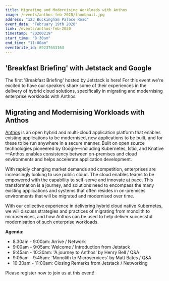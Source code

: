 ```yaml
---
title: Migrating and Modernising Workloads with Anthos
image: /events/anthos-feb-2020/thumbnail.jpg
address: "123 Buckingham Palace Road"
event_date: "February 19th 2020"
link: /events/anthos-feb-2020
timestamp: "20200219"
start_time: "8:30am"
end_time: "11:00am"
eventbrite_id: 89237633163
---
```


## 'Breakfast Briefing' with Jetstack and Google

The first 'Breakfast Briefing' hosted by Jetstack is here! For this event we're
excited to have our speakers share some of their experiences in the delivery of
hybrid cloud solutions, specifically in migrating and modernising enterprise
workloads with Anthos.

## Migrating and Modernising Workloads with Anthos

[Anthos](https://cloud.google.com/anthos/) is an open hybrid and multi-cloud
application platform that enables existing applications to be modernised, new
applications to be built, and for these to be run anywhere in a secure manner.
Built on open source technologies pioneered by Google—including Kubernetes,
Istio, and Knative—Anthos enables consistency between on-premises and cloud
environments and helps accelerate application development.

With rapidly changing market demands and competition, enterprises are
increasingly looking to use public cloud. The cloud enables teams to be
empowered with the capability to self-serve and innovate at pace. This
transformation is a journey, and solutions need to encompass the many existing
applications and systems that often resides in on-premises environments that
will be migrated and modernised over time.

With our collective experience in delivering hybrid cloud native Kubernetes, we
will discuss strategies and practices of migrating from monolith to
microservices, and how Anthos can be used to help deliver successful
modernisation of such enterprise workloads.

**Agenda:**

* 8.30am - 9:00am: Arrive / Network
* 9:00am - 9:05am: Welcome / Introduction from Jetstack
* 9:45am - 10:30am: 'A journey to Anthos' by Henry Bell / Q&A
* 9:05am - 9:45am: 'Monolith to Microservices' by Matt Bates / Q&A
* 10:30am - 11:00am: Closing Remarks from Jetstack / Networking

Please register now to join us at this event!
